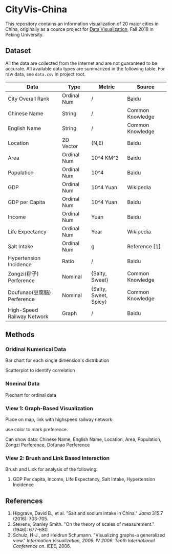 # CityVis-China

This repository contains an information visualization of 20 major cities in China, originally as a cource project for [Data Visualization](http://vis.pku.edu.cn/wiki/doku.php?id=public_course:visclass_f18:assignment:start), Fall 2018 in Peking University.

## Dataset

All the data are collected from the Internet and are not guaranteed to be accurate. All available data types are summarized in the following table. For raw data, see `data.csv` in project root.

| Data                        | Type        | Metric                | Source           |
| --------------------------- | ----------- | --------------------- | ---------------- |
| City Overall Rank        | Ordinal Num | /                    | Baidu |
| Chinese Name                | String      | /                     | Common Knowledge |
| English Name                | String      | /                     | Common Knowledge |
| Location                    | 2D Vector   | (N,E)                 | Baidu            |
| Area                        | Ordinal Num | 10^4 KM^2             | Baidu            |
| Population                  | Ordinal Num | 10^4                  | Baidu            |
| GDP                         | Ordinal Num | 10^4 Yuan             | Wikipedia        |
| GDP per Capita              | Ordinal Num | 10^4 Yuan             | Baidu            |
| Income                      | Ordinal Num | Yuan                  | Baidu            |
| Life Expectancy             | Ordinal Num | Year                  | Wikipedia        |
| Salt Intake                 | Ordinal Num | g                     | Reference [1]    |
| Hypertension Incidence      | Ratio       | /                     | Baidu            |
| Zongzi(粽子) Perference     | Nominal     | {Salty, Sweet}        | Common Knowledge |
| Doufunao(豆腐脑) Perference | Nominal     | {Salty, Sweet, Spicy} | Common Knowledge |
| High-Speed Railway Network  | Graph       | /                     | Baidu |



## Methods

### Oridinal Numerical Data

Bar chart for each single dimension's distribution

Scatterplot to identify correlation

### Nominal Data

Piechart for ordinal data

### View 1: Graph-Based Visualization

Place on map, link with highspeed railway network.

use color to mark preference.

Can show data: Chinese Name, English Name, Location, Area, Population, Zongzi Perference, Dofunao Perference

### View 2: Brush and Link Based Interaction

Brush and Link for analysis of the following:

1. GDP Per capita, Income, LIfe Expectancy, Salt Intake, Hypertension Incidence



## References

1. Hipgrave, David B., et al. "Salt and sodium intake in China." *Jama* 315.7 (2016): 703-705.
2. Stevens, Stanley Smith. "On the theory of scales of measurement." (1946): 677-680.
3. Schulz, H-J., and Heidrun Schumann. "Visualizing graphs-a generalized view." *Information Visualization, 2006. IV 2006. Tenth International Conference on*. IEEE, 2006.

